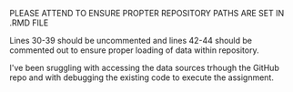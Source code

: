 PLEASE ATTEND TO ENSURE PROPTER REPOSITORY PATHS ARE SET IN .RMD FILE

Lines 30-39 should be uncommented and lines 42-44 should be commented out to ensure proper loading of data within repository. 

I've been sruggling with accessing the data sources trhough the GitHub repo and with debugging the existing code to execute the assignment. 
